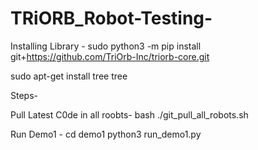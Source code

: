 # TRiORB_Robot-Testing-

Installing Library - 
sudo python3 -m pip install git+https://github.com/TriOrb-Inc/triorb-core.git

sudo apt-get install tree
tree



Steps-

Pull Latest C0de in all roobts-
bash ./git_pull_all_robots.sh 

Run Demo1 - 
cd demo1
python3 run_demo1.py

